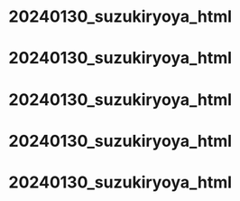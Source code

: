 # 20240130_suzukiryoya_html
# 20240130_suzukiryoya_html
# 20240130_suzukiryoya_html
# 20240130_suzukiryoya_html
# 20240130_suzukiryoya_html
